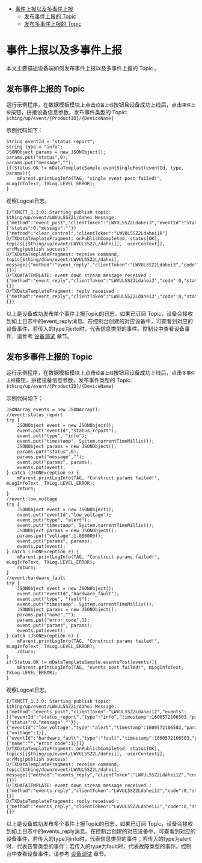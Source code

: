 * [事件上报以及多事件上报](#事件上报以及多事件上报)
  * [发布事件上报的 Topic ](#发布事件上报的-Topic)
  * [发布多事件上报的 Topic ](#发布多事件上报的-Topic)

# 事件上报以及多事件上报

本文主要描述设备端如何发布事件上报以及多事件上报的 Topic 。

## 发布事件上报的 Topic 

运行示例程序，在数据模板模块上点击`设备上线`按钮且设备成功上线后，点击`事件上报`按钮，拼接设备信息参数，发布事件类型的 Topic:
`$thing/up/event/{ProductID}/{DeviceName}`

示例代码如下：
```
String eventId = "status_report";
String type = "info";
JSONObject params = new JSONObject();
params.put("status",0);
params.put("message","");
if(Status.OK != mDataTemplateSample.eventSinglePost(eventId, type, params)){
    mParent.printLogInfo(TAG, "single event post failed!", mLogInfoText, TXLog.LEVEL_ERROR);
}
```

观察Logcat日志。
```
I/TXMQTT_1.3.0: Starting publish topic: $thing/up/event/LWVUL5SZ2L/dahei Message: {"method":"event_post","clientToken":"LWVUL5SZ2Ldahei3","eventId":"status_report","type":"info","timestamp":1600571282475,"params":{"status":0,"message":""}}{"method":"clear_control","clientToken":"LWVUL5SZ2Ldahei18"}
D/TXDataTemplateFragment: onPublishCompleted, status[OK], topics[[$thing/up/event/LWVUL5SZ2L/dahei]],  userContext[], errMsg[publish success]
D/TXDataTemplateFragment: receive command, topic[$thing/down/event/LWVUL5SZ2L/dahei], message[{"method":"event_reply","clientToken":"LWVUL5SZ2Ldahei3","code":0,"status":"","data":{}}]
D/TXDATATEMPLATE: event down stream message received : {"method":"event_reply","clientToken":"LWVUL5SZ2Ldahei3","code":0,"status":"","data":{}}
D/TXDataTemplateFragment: reply received : {"method":"event_reply","clientToken":"LWVUL5SZ2Ldahei3","code":0,"status":"","data":{}}
```
以上是设备成功发布单个事件上报Topic的日志。如果已订阅 Topic，设备会接收到如上日志中的event_reply消息。在控制台创建的对应设备中，可查看到对应的设备事件，若传入的type为info时，代表信息类型的事件。控制台中查看设备事件，请参考 [设备调试](https://cloud.tencent.com/document/product/1081/34741) 章节。

## 发布多事件上报的 Topic 

运行示例程序，在数据模板模块上点击`设备上线`按钮且设备成功上线后，点击`多事件上报`按钮，拼接设备信息参数，发布事件类型的 Topic:
`$thing/up/event/{ProductID}/{DeviceName}`

示例代码如下：
```
JSONArray events = new JSONArray();
//event:status_report
try {
    JSONObject event = new JSONObject();
    event.put("eventId","status_report");
    event.put("type", "info");
    event.put("timestamp", System.currentTimeMillis());
    JSONObject params = new JSONObject();
    params.put("status",0);
    params.put("message","");
    event.put("params", params);
    events.put(event);
} catch (JSONException e) {
    mParent.printLogInfo(TAG, "Construct params failed!", mLogInfoText, TXLog.LEVEL_ERROR);
    return;
}
//event:low_voltage
try {
    JSONObject event = new JSONObject();
    event.put("eventId","low_voltage");
    event.put("type", "alert");
    event.put("timestamp", System.currentTimeMillis());
    JSONObject params = new JSONObject();
    params.put("voltage",1.000000f);
    event.put("params", params);
    events.put(event);
} catch (JSONException e) {
    mParent.printLogInfo(TAG, "Construct params failed!", mLogInfoText, TXLog.LEVEL_ERROR);
    return;
}
//event:hardware_fault
try {
    JSONObject event = new JSONObject();
    event.put("eventId","hardware_fault");
    event.put("type", "fault");
    event.put("timestamp", System.currentTimeMillis());
    JSONObject params = new JSONObject();
    params.put("name","");
    params.put("error_code",1);
    event.put("params", params);
    events.put(event);
} catch (JSONException e) {
    mParent.printLogInfo(TAG, "Construct params failed!", mLogInfoText, TXLog.LEVEL_ERROR);
    return;
}
if(Status.OK != mDataTemplateSample.eventsPost(events)){
    mParent.printLogInfo(TAG, "events post failed!", mLogInfoText, TXLog.LEVEL_ERROR);
}
```

观察Logcat日志。
```
I/TXMQTT_1.3.0: Starting publish topic: $thing/up/event/LWVUL5SZ2L/dahei Message: {"method":"events_post","clientToken":"LWVUL5SZ2Ldahei12","events":[{"eventId":"status_report","type":"info","timestamp":1600572106503,"params":{"status":0,"message":""}},{"eventId":"low_voltage","type":"alert","timestamp":1600572106503,"params":{"voltage":1}},{"eventId":"hardware_fault","type":"fault","timestamp":1600572106503,"params":{"name":"","error_code":1}}]}
D/TXDataTemplateFragment: onPublishCompleted, status[OK], topics[[$thing/up/event/LWVUL5SZ2L/dahei]],  userContext[], errMsg[publish success]
D/TXDataTemplateFragment: receive command, topic[$thing/down/event/LWVUL5SZ2L/dahei], message[{"method":"events_reply","clientToken":"LWVUL5SZ2Ldahei12","code":0,"status":"","data":{}}]
D/TXDATATEMPLATE: event down stream message received : {"method":"events_reply","clientToken":"LWVUL5SZ2Ldahei12","code":0,"status":"","data":{}}
D/TXDataTemplateFragment: reply received : {"method":"events_reply","clientToken":"LWVUL5SZ2Ldahei12","code":0,"status":"","data":{}}
```
以上是设备成功发布多个事件上报Topic的日志。如果已订阅 Topic，设备会接收到如上日志中的events_reply消息。在控制台创建的对应设备中，可查看到对应的设备事件，若传入的type为info时，代表信息类型的事件；若传入的type为alert时，代表告警类型的事件；若传入的type为fault时，代表故障类型的事件。控制台中查看设备事件，请参考 [设备调试](https://cloud.tencent.com/document/product/1081/34741) 章节。
